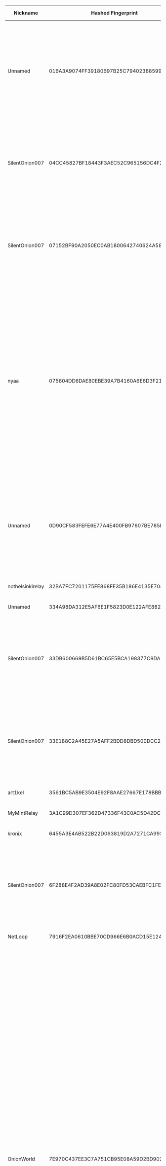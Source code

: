 | Nickname |  Hashed Fingerprint	| Or Addresses | Contact | Running | Flags | Last Seen | First Seen | Last Restarted | Advertised Bandwidth | Platform | Version | Version Status | Recommended Version | Verified hostnames | Exit policy |
|---|---|---|---|---|---|---|---|---|---|---|---|---|---|---|---|
|Unnamed | 01BA3A9074FF39180B97B25C79402388599C7FE1 | ["38.60.250.79:9002"] | N/A | false | Exit, Running, V2Dir, Valid | 2025-09-04 07:00:00 | 2025-09-04 06:00:00 | 2025-09-04 05:15:21 | 0 | Tor 0.4.8.14 on Linux | 0.4.8.14 | recommended | true | N/A | ["reject 0.0.0.0/8:*","reject 169.254.0.0/16:*","reject 127.0.0.0/8:*","reject 192.168.0.0/16:*","reject 10.0.0.0/8:*","reject 172.16.0.0/12:*","reject 38.60.250.79:*","reject *:25","reject *:119","reject *:135-139","reject *:445","reject *:563","reject *:1214","reject *:4661-4666","reject *:6346-6429","reject *:6699","reject *:6881-6999","accept *:*"]|
|SilentOnion007 | 04CC45827BF18443F3AEC52C965156DC4F292FA2 | ["45.134.225.140:5000"] | tutanota.com | true | Exit, Running, V2Dir, Valid | 2025-09-04 18:00:00 | 2025-09-04 14:00:00 | 2025-09-04 13:25:55 | 0 | Tor 0.4.8.17 on Linux | 0.4.8.17 | recommended | true | N/A | ["reject 0.0.0.0/8:*","reject 169.254.0.0/16:*","reject 127.0.0.0/8:*","reject 192.168.0.0/16:*","reject 10.0.0.0/8:*","reject 172.16.0.0/12:*","reject 45.134.225.140:*","accept *:80","accept *:443","accept *:8000","accept *:8008","accept *:8080","accept *:8081","reject *:*"]|
|SilentOnion007 | 07152BF90A2050EC0AB1800642740624A582D5CD | ["45.134.225.140:8443"] | tutanota.com | true | Exit, Running, V2Dir, Valid | 2025-09-04 18:00:00 | 2025-09-04 14:00:00 | 2025-09-04 13:26:23 | 0 | Tor 0.4.8.17 on Linux | 0.4.8.17 | recommended | true | N/A | ["reject 0.0.0.0/8:*","reject 169.254.0.0/16:*","reject 127.0.0.0/8:*","reject 192.168.0.0/16:*","reject 10.0.0.0/8:*","reject 172.16.0.0/12:*","reject 45.134.225.140:*","accept *:80","accept *:443","accept *:8000","accept *:8008","accept *:8080","accept *:8081","reject *:*"]|
|nyaa | 075804DD6DAE80EBE39A7B4160A6E6D3F21A5457 | ["45.135.180.154:9001"] | disconnecteddisconnected111@gmail.com | false | Exit, Running, V2Dir, Valid | 2025-09-04 04:00:00 | 2025-09-04 03:00:00 | 2025-09-04 02:14:02 | 0 | Tor 0.4.8.10 on Linux | 0.4.8.10 | recommended | true | N/A | ["reject 0.0.0.0/8:*","reject 169.254.0.0/16:*","reject 127.0.0.0/8:*","reject 192.168.0.0/16:*","reject 10.0.0.0/8:*","reject 172.16.0.0/12:*","reject 45.135.180.154:*","accept *:20-21","accept *:43","accept *:53","accept *:80","accept *:110","accept *:143","accept *:220","accept *:443","accept *:873","accept *:989-990","accept *:991","accept *:992","accept *:993","accept *:995","accept *:1194","accept *:1293","accept *:3690","accept *:4321","accept *:5222-5223","accept *:5228","accept *:9418","accept *:11371","accept *:64738","reject *:*"]|
|Unnamed | 0D90CF583FEFE6E77A4E400FB97607BE785FA4EE | ["38.60.250.79:9002"] | N/A | true | Exit, Running, V2Dir, Valid | 2025-09-04 18:00:00 | 2025-09-04 12:00:00 | 2025-09-04 11:03:31 | 0 | Tor 0.4.8.14 on Linux | 0.4.8.14 | recommended | true | N/A | ["reject 0.0.0.0/8:*","reject 169.254.0.0/16:*","reject 127.0.0.0/8:*","reject 192.168.0.0/16:*","reject 10.0.0.0/8:*","reject 172.16.0.0/12:*","reject 38.60.250.79:*","reject *:25","reject *:119","reject *:135-139","reject *:445","reject *:563","reject *:1214","reject *:4661-4666","reject *:6346-6429","reject *:6699","reject *:6881-6999","accept *:*"]|
|nothelsinkirelay | 32BA7FC7201175FE868FE35B186E4135E7048DC5 | ["65.109.152.110:9001","[2a01:4f9:3080:5607::2]:9001"] | lys@lysergic.nl | true | Running, V2Dir, Valid | 2025-09-04 18:00:00 | 2025-09-04 03:00:00 | 2025-09-04 01:59:48 | 0 | Tor 0.4.8.17 on Linux | 0.4.8.17 | recommended | true | ["static.110.152.109.65.clients.your-server.de"] | ["reject *:*"]|
|Unnamed | 334A98DA312E5AF6E1F5823D0E122AFE88241BB5 | ["109.148.58.109:8443"] | N/A | false | Running, V2Dir, Valid | 2025-09-04 15:00:00 | 2025-09-04 10:00:00 | 2025-09-04 09:43:39 | 0 | Tor 0.4.8.10 on Linux | 0.4.8.10 | recommended | true | ["host109-148-58-109.range109-148.btcentralplus.com"] | ["reject *:*"]|
|SilentOnion007 | 33DB600669B5D61BC65E5BCA198377C9DA722CE2 | ["45.134.225.140:1194"] | tutanota.com | true | Exit, Running, V2Dir, Valid | 2025-09-04 18:00:00 | 2025-09-04 14:00:00 | 2025-09-04 13:24:02 | 0 | Tor 0.4.8.17 on Linux | 0.4.8.17 | recommended | true | N/A | ["reject 0.0.0.0/8:*","reject 169.254.0.0/16:*","reject 127.0.0.0/8:*","reject 192.168.0.0/16:*","reject 10.0.0.0/8:*","reject 172.16.0.0/12:*","reject 45.134.225.140:*","accept *:80","accept *:443","accept *:8000","accept *:8008","accept *:8080","accept *:8081","reject *:*"]|
|SilentOnion007 | 33E188C2A45E27A5AFF2BDD8DBD500DCC225FB15 | ["45.134.225.140:9051"] | tutanota.com | true | Exit, Running, V2Dir, Valid | 2025-09-04 18:00:00 | 2025-09-04 14:00:00 | 2025-09-04 13:23:30 | 0 | Tor 0.4.8.17 on Linux | 0.4.8.17 | recommended | true | N/A | ["reject 0.0.0.0/8:*","reject 169.254.0.0/16:*","reject 127.0.0.0/8:*","reject 192.168.0.0/16:*","reject 10.0.0.0/8:*","reject 172.16.0.0/12:*","reject 45.134.225.140:*","accept *:80","accept *:443","accept *:8000","accept *:8008","accept *:8080","accept *:8081","reject *:*"]|
|art1kel | 3561BC5AB9E3504E92F8AAE27667E178BBB86DE4 | ["5.22.219.221:443","[2a04:3542:8000:1000:9cfa:c2ff:fef5:7c14]:443"] | slum-strewn-breeze@duck.com | true | Running, Valid | 2025-09-04 18:00:00 | 2025-09-04 11:00:00 | 2025-09-04 10:35:14 | 0 | Tor 0.4.8.10 on Linux | 0.4.8.10 | recommended | true | ["5-22-219-221.es-mad1.upcloud.host"] | ["reject *:*"]|
|MyMintRelay | 3A1C99D307EF362D47336F43C0AC5D42DCB4B2F8 | ["146.70.237.137:48427"] | your.email@example.com | false | Running, V2Dir, Valid | 2025-09-04 11:00:00 | 2025-09-04 07:00:00 | 2025-09-04 08:20:21 | 0 | Tor 0.4.8.17 on Linux | 0.4.8.17 | recommended | true | N/A | ["reject *:*"]|
|kronix | 6455A3E4AB522B22D063819D2A7271CA9937380E | ["107.152.35.187:9001"] | sec@3am.cx | true | Running, V2Dir, Valid | 2025-09-04 18:00:00 | 2025-09-04 14:00:00 | 2025-09-04 12:45:13 | 0 | Tor 0.4.8.17 on Linux | 0.4.8.17 | recommended | true | N/A | ["reject *:*"]|
|SilentOnion007 | 6F288E4F2AD39A8E02FC80FD53CAEBFC1FE331B0 | ["45.134.225.140:443"] | tutanota.com | true | Exit, Running, V2Dir, Valid | 2025-09-04 18:00:00 | 2025-09-04 14:00:00 | 2025-09-04 13:25:25 | 0 | Tor 0.4.8.17 on Linux | 0.4.8.17 | recommended | true | N/A | ["reject 0.0.0.0/8:*","reject 169.254.0.0/16:*","reject 127.0.0.0/8:*","reject 192.168.0.0/16:*","reject 10.0.0.0/8:*","reject 172.16.0.0/12:*","reject 45.134.225.140:*","accept *:80","accept *:443","accept *:8000","accept *:8008","accept *:8080","accept *:8081","reject *:*"]|
|NetLoop | 7916F2EA0610BBE70CD966E6B0ACD15E1244AD6B | ["104.155.190.69:443"] | c99058397@gmail.com | true | Running, Valid | 2025-09-04 18:00:00 | 2025-09-04 09:00:00 | 2025-09-04 08:03:30 | 0 | Tor 0.4.8.17 on Linux | 0.4.8.17 | recommended | true | ["69.190.155.104.bc.googleusercontent.com"] | ["reject *:*"]|
|OnionWorld | 7E970C437EE3C7A751CB95E08A59D2BD902DEE77 | ["81.171.0.89:443"] | c_e_p_r(at)inbox(dot)lv | false | Exit, Running, V2Dir, Valid | 2025-09-04 14:00:00 | 2025-09-04 14:00:00 | 2025-09-04 13:49:10 | 0 | Tor 0.4.8.17 on Linux | 0.4.8.17 | recommended | true | N/A | ["reject 0.0.0.0/8:*","reject 169.254.0.0/16:*","reject 127.0.0.0/8:*","reject 192.168.0.0/16:*","reject 10.0.0.0/8:*","reject 172.16.0.0/12:*","reject 81.171.0.89:*","accept *:20-21","accept *:43","accept *:53","accept *:79","accept *:80-81","accept *:88","accept *:110","accept *:143","accept *:220","accept *:389","accept *:443","accept *:464","accept *:531","accept *:543-544","accept *:554","accept *:636","accept *:706","accept *:749","accept *:873","accept *:902-904","accept *:981","accept *:989-990","accept *:991","accept *:992","accept *:993","accept *:995","accept *:1194","accept *:1220","accept *:1293","accept *:1500","accept *:1533","accept *:1677","accept *:1723","accept *:1755","accept *:1863","accept *:2082","accept *:2083","accept *:2086-2087","accept *:2095-2096","accept *:2102-2104","accept *:3690","accept *:4321","accept *:4643","accept *:5050","accept *:5190","accept *:5222-5223","accept *:5228","accept *:8008","accept *:8074","accept *:8082","accept *:8087-8088","accept *:8232-8233","accept *:8332-8333","accept *:8443","accept *:8888","accept *:9418","accept *:10000","accept *:11371","accept *:19294","accept *:19638","accept *:50002","accept *:64738","reject *:*"]|
|gadelat | 8F4660019414FB39162D197D5521A7C6A445D690 | ["95.102.220.155:9001"] | gadelat@gmail.com | true | Running, V2Dir, Valid | 2025-09-04 18:00:00 | 2025-09-04 17:00:00 | 2025-09-04 16:29:38 | 0 | Tor 0.4.8.17 on Linux | 0.4.8.17 | recommended | true | ["adsl-dyn-155.95-102-220.t-com.sk"] | ["reject *:*"]|
|TorRelay | 90652E9941EDD63754F61252796002C4D22921AF | ["200.203.26.89:9001"] | N/A | true | Running, V2Dir, Valid | 2025-09-04 18:00:00 | 2025-09-04 04:00:00 | 2025-09-04 02:51:52 | 0 | Tor 0.4.8.17 on Linux | 0.4.8.17 | recommended | true | ["200-203-26-89.user3p.v-tal.net.br"] | ["reject *:*"]|
|InfLoop | 91E42FE6896DE6619C60BCBE5A541533796D5BCC | ["34.131.238.107:443"] | c99058397@gmail.com | true | Running, Valid | 2025-09-04 18:00:00 | 2025-09-04 09:00:00 | 2025-09-04 08:02:28 | 0 | Tor 0.4.8.17 on Linux | 0.4.8.17 | recommended | true | ["107.238.131.34.bc.googleusercontent.com"] | ["reject *:*"]|
|nyaa | A00EE720829232514D719A0F4C338C806B9F96F0 | ["45.135.180.154:9001"] | disconnecteddisconnected111@gmail.com | true | BadExit, MiddleOnly, Running, Valid | 2025-09-04 18:00:00 | 2025-09-04 05:00:00 | 2025-09-04 14:56:41 | 0 | Tor 0.4.8.10 on Linux | 0.4.8.10 | recommended | true | N/A | ["reject 0.0.0.0/8:*","reject 169.254.0.0/16:*","reject 127.0.0.0/8:*","reject 192.168.0.0/16:*","reject 10.0.0.0/8:*","reject 172.16.0.0/12:*","reject 45.135.180.154:*","accept *:20-21","accept *:43","accept *:53","accept *:80","accept *:110","accept *:143","accept *:220","accept *:443","accept *:873","accept *:989-990","accept *:991","accept *:992","accept *:993","accept *:995","accept *:1194","accept *:1293","accept *:3690","accept *:4321","accept *:5222-5223","accept *:5228","accept *:9418","accept *:11371","accept *:64738","reject *:*"]|
|RedGuard | AF3308A69E7617CEF35306AEFF08C0A26A643F6A | ["66.179.243.217:9001"] | email: webmaster@redflag.ps | true | Running, V2Dir, Valid | 2025-09-04 18:00:00 | 2025-09-04 09:00:00 | 2025-09-04 07:21:43 | 0 | Tor 0.4.8.17 on Linux | 0.4.8.17 | recommended | true | N/A | ["reject *:*"]|
|forTest | D27361799204E971F3BDAD1F297EE64ED3861708 | ["185.229.225.46:9001"] | N/A | false | Exit, Running, V2Dir, Valid | 2025-09-04 04:00:00 | 2025-09-04 04:00:00 | 2025-09-04 03:09:53 | 0 | Tor 0.4.8.16 on Linux | 0.4.8.16 | recommended | true | N/A | ["reject 0.0.0.0/8:*","reject 169.254.0.0/16:*","reject 127.0.0.0/8:*","reject 192.168.0.0/16:*","reject 10.0.0.0/8:*","reject 172.16.0.0/12:*","reject 185.229.225.46:*","accept *:443","accept *:80","reject *:*"]|
|thor | D492F8E3F00F9A720E0771DE2660FFF68757134A | ["200.203.26.89:9001"] | N/A | false | Running, V2Dir, Valid | 2025-09-04 03:00:00 | 2025-09-04 02:00:00 | 2025-09-04 01:05:21 | 0 | Tor 0.4.8.17 on Linux | 0.4.8.17 | recommended | true | ["200-203-26-89.user3p.v-tal.net.br"] | ["reject *:*"]|
|OnionWorld | DEC51ECB93AD5BE624F8D752B3CE9543F8C588F6 | ["81.171.0.89:443"] | 0xE7E38E0BB336B728 c_e_p_r(at)inbox(dot)lv | true | Exit, Running, V2Dir, Valid | 2025-09-04 18:00:00 | 2025-09-04 14:00:00 | 2025-09-04 15:21:04 | 0 | Tor 0.4.8.17 on Linux | 0.4.8.17 | recommended | true | N/A | ["reject 0.0.0.0/8:*","reject 169.254.0.0/16:*","reject 127.0.0.0/8:*","reject 192.168.0.0/16:*","reject 10.0.0.0/8:*","reject 172.16.0.0/12:*","reject 81.171.0.89:*","accept *:20-21","accept *:43","accept *:53","accept *:79","accept *:80-81","accept *:88","accept *:110","accept *:143","accept *:220","accept *:389","accept *:443","accept *:464","accept *:531","accept *:543-544","accept *:554","accept *:636","accept *:706","accept *:749","accept *:873","accept *:902-904","accept *:981","accept *:989-990","accept *:991","accept *:992","accept *:993","accept *:995","accept *:1194","accept *:1220","accept *:1293","accept *:1500","accept *:1533","accept *:1677","accept *:1723","accept *:1755","accept *:1863","accept *:2082","accept *:2083","accept *:2086-2087","accept *:2095-2096","accept *:2102-2104","accept *:3690","accept *:4321","accept *:4643","accept *:5050","accept *:5190","accept *:5222-5223","accept *:5228","accept *:8008","accept *:8074","accept *:8082","accept *:8087-8088","accept *:8232-8233","accept *:8332-8333","accept *:8443","accept *:8888","accept *:9418","accept *:10000","accept *:11371","accept *:19294","accept *:19638","accept *:50002","accept *:64738","reject *:*"]|
|SilentOnion007 | E6E971A557787329EE90DF332CCCC327564E2B3C | ["45.134.225.140:80"] | tutanota.com | true | Exit, Running, V2Dir, Valid | 2025-09-04 18:00:00 | 2025-09-04 14:00:00 | 2025-09-04 13:25:07 | 0 | Tor 0.4.8.17 on Linux | 0.4.8.17 | recommended | true | N/A | ["reject 0.0.0.0/8:*","reject 169.254.0.0/16:*","reject 127.0.0.0/8:*","reject 192.168.0.0/16:*","reject 10.0.0.0/8:*","reject 172.16.0.0/12:*","reject 45.134.225.140:*","accept *:80","accept *:443","accept *:8000","accept *:8008","accept *:8080","accept *:8081","reject *:*"]|
|SilentOnion007 | EE37FCB7F8E6876463853635EDF4FDF724449020 | ["45.134.225.140:9050"] | tutanota.com | true | Exit, Running, V2Dir, Valid | 2025-09-04 18:00:00 | 2025-09-04 14:00:00 | 2025-09-04 13:22:57 | 0 | Tor 0.4.8.17 on Linux | 0.4.8.17 | recommended | true | N/A | ["reject 0.0.0.0/8:*","reject 169.254.0.0/16:*","reject 127.0.0.0/8:*","reject 192.168.0.0/16:*","reject 10.0.0.0/8:*","reject 172.16.0.0/12:*","reject 45.134.225.140:*","accept *:80","accept *:443","accept *:8000","accept *:8008","accept *:8080","accept *:8081","reject *:*"]|
|SilentOnion007 | F02FCDB9022E8ACF8089E15E0E540965EB2DCE8D | ["45.134.225.140:8888"] | tutanota.com | true | Exit, Running, V2Dir, Valid | 2025-09-04 18:00:00 | 2025-09-04 14:00:00 | 2025-09-04 13:24:36 | 0 | Tor 0.4.8.17 on Linux | 0.4.8.17 | recommended | true | N/A | ["reject 0.0.0.0/8:*","reject 169.254.0.0/16:*","reject 127.0.0.0/8:*","reject 192.168.0.0/16:*","reject 10.0.0.0/8:*","reject 172.16.0.0/12:*","reject 45.134.225.140:*","accept *:80","accept *:443","accept *:8000","accept *:8008","accept *:8080","accept *:8081","reject *:*"]|
